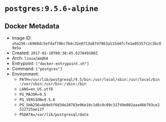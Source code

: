 # `postgres:9.5.6-alpine`

## Docker Metadata

- Image ID: `sha256:c6968dc5efdaf70bc764c32e0713a8747863a115d4fcfe1e05357c2c3bc89e5a`
- Created: `2017-02-10T00:38:45.627849108Z`
- Arch: `linux`/`amd64`
- Entrypoint: `["docker-entrypoint.sh"]`
- Command: `["postgres"]`
- Environment:
  - `PATH=/usr/lib/postgresql/9.5/bin:/usr/local/sbin:/usr/local/bin:/usr/sbin:/usr/bin:/sbin:/bin`
  - `LANG=en_US.utf8`
  - `PG_MAJOR=9.5`
  - `PG_VERSION=9.5.6`
  - `PG_SHA256=bb9e5f6d34e20783e96e10c1d6c0c09c31749e802aaa46b793ce2522725ae12f`
  - `PGDATA=/var/lib/postgresql/data`
